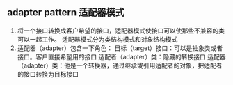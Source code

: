 ## adapter pattern 适配器模式

1. 将一个接口转换成客户希望的接口，适配器模式使接口可以使那些不兼容的类可以一起工作。
   适配器模式分为类结构模式和对象结构模式
2. 适配器（adapter）包含一下角色：
   目标（target）接口：可以是抽象类或者接口。客户直接希望用的接口
   适配者（adapter）类：隐藏的转换接口
   适配器（adapter）类：他是一个转换器，通过继承或引用适配者的对象，把适配者的接口转换为目标接口
